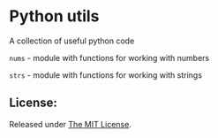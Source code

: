 # Python utils

A collection of useful python code

```nums``` - module with functions for working with numbers

```strs``` - module with functions for working with strings

License:
--------
Released under [The MIT License](https://github.com/delimitry/python_utils/blob/master/LICENSE).
